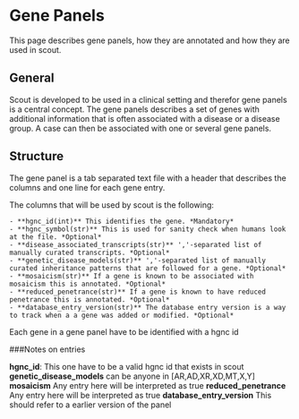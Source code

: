 # Gene Panels

This page describes gene panels, how they are annotated and how they are used in scout.

## General

Scout is developed to be used in a clinical setting and therefor gene panels is a central concept. The gene panels describes a set of genes with additional information that is often associated with a disease or a disease group.
A case can then be associated with one or several gene panels.

## Structure

The gene panel is a tab separated text file with a header that describes the columns and one line for each gene entry.

The columns that will be used by scout is the following:

	- **hgnc_id(int)** This identifies the gene. *Mandatory*
	- **hgnc_symbol(str)** This is used for sanity check when humans look at the file. *Optional*
	- **disease_associated_transcripts(str)** ','-separated list of manually curated transcripts. *Optional*
	- **genetic_disease_models(str)** ','-separated list of manually curated inheritance patterns that are followed for a gene. *Optional*
	- **mosaicism(str)** If a gene is known to be associated with mosaicism this is annotated. *Optional*
	- **reduced_penetrance(str)** If a gene is known to have reduced penetrance this is annotated. *Optional*
	- **database_entry_version(str)** The database entry version is a way to track when a a gene was added or modified. *Optional*

Each gene in a gene panel have to be identified with a hgnc id



###Notes on entries

**hgnc_id**: This one have to be a valid hgnc id that exists in scout
**genetic_disease_models** can be anyone in [AR,AD,XR,XD,MT,X,Y]
**mosaicism** Any entry here will be interpreted as true
**reduced_penetrance** Any entry here will be interpreted as true
**database_entry_version** This should refer to a earlier version of the panel


